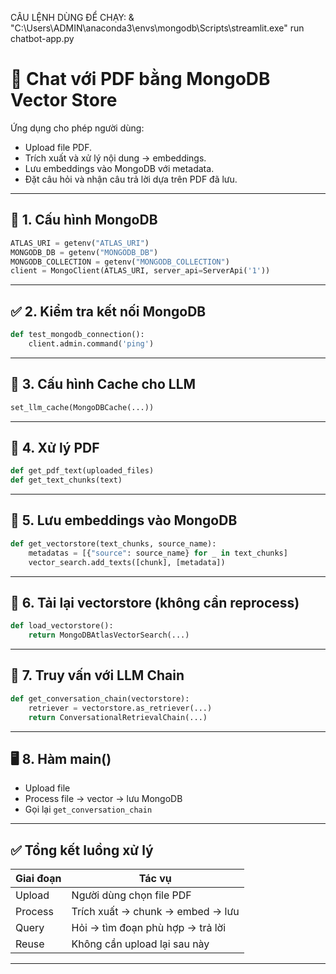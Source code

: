 CÂU LỆNH DÙNG ĐỂ CHẠY: & "C:\Users\ADMIN\anaconda3\envs\mongodb\Scripts\streamlit.exe" run chatbot-app.py


# 🧠 Chat với PDF bằng MongoDB Vector Store

Ứng dụng cho phép người dùng:
- Upload file PDF.
- Trích xuất và xử lý nội dung → embeddings.
- Lưu embeddings vào MongoDB với metadata.
- Đặt câu hỏi và nhận câu trả lời dựa trên PDF đã lưu.

---

## 🔐 1. Cấu hình MongoDB

```python
ATLAS_URI = getenv("ATLAS_URI")
MONGODB_DB = getenv("MONGODB_DB")
MONGODB_COLLECTION = getenv("MONGODB_COLLECTION")
client = MongoClient(ATLAS_URI, server_api=ServerApi('1'))
```

---

## ✅ 2. Kiểm tra kết nối MongoDB

```python
def test_mongodb_connection():
    client.admin.command('ping')
```

---

## 🧠 3. Cấu hình Cache cho LLM

```python
set_llm_cache(MongoDBCache(...))
```

---

## 📄 4. Xử lý PDF

```python
def get_pdf_text(uploaded_files)
def get_text_chunks(text)
```

---

## 🧠 5. Lưu embeddings vào MongoDB

```python
def get_vectorstore(text_chunks, source_name):
    metadatas = [{"source": source_name} for _ in text_chunks]
    vector_search.add_texts([chunk], [metadata])
```

---

## 🔄 6. Tải lại vectorstore (không cần reprocess)

```python
def load_vectorstore():
    return MongoDBAtlasVectorSearch(...)
```

---

## 💬 7. Truy vấn với LLM Chain

```python
def get_conversation_chain(vectorstore):
    retriever = vectorstore.as_retriever(...)
    return ConversationalRetrievalChain(...)
```

---

## 🖥️ 8. Hàm main()

- Upload file
- Process file → vector → lưu MongoDB
- Gọi lại `get_conversation_chain`

---

## ✅ Tổng kết luồng xử lý

| Giai đoạn | Tác vụ |
|----------|--------|
| Upload | Người dùng chọn file PDF |
| Process | Trích xuất → chunk → embed → lưu |
| Query | Hỏi → tìm đoạn phù hợp → trả lời |
| Reuse | Không cần upload lại sau này |

---

